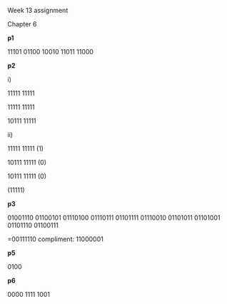 Week 13 assignment

Chapter 6



**p1**

11101 01100 10010 11011 11000



**p2**

i)

11111   11111

11111   11111

10111   11111

ii)

11111   11111 (1)

10111   11111 (0)

10111   11111 (0)

(11111)



**p3**

01001110 
01100101
01110100
01110111
01101111 
01110010 
01101011 
01101001 
01101110 
01100111

=00111110   compliment: 11000001



**p5**

0100



**p6**

0000 1111 1001